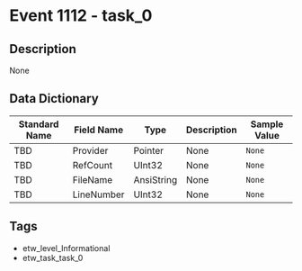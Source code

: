# Event 1112 - task_0

## Description
None

## Data Dictionary
|Standard Name|Field Name|Type|Description|Sample Value|
|---|---|---|---|---|
|TBD|Provider|Pointer|None|`None`|
|TBD|RefCount|UInt32|None|`None`|
|TBD|FileName|AnsiString|None|`None`|
|TBD|LineNumber|UInt32|None|`None`|

## Tags
* etw_level_Informational
* etw_task_task_0